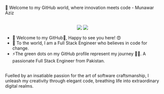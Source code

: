 👋 Welcome to my GitHub world, where innovation meets code - Munawar Aziz

<p align="center"><br/> 

<img src="https://img.shields.io/badge/linkedin-Munawar%20Aziz-blue?style=flat-square&logo=linkedin"> 
</a> 
<a href="mailto:m.farrukhadeel@gmail.com"> 
<img src="https://img.shields.io/badge/Email-aziz09126789@gmail.com-red?style=flat-square&logo=gmail&logoColor=white"> 
</a> 
</p>

- 🔭 Welcome to my GitHub👋, Happy to see you here! 😍
- 🌱 To the world, I am a Full Stack Engineer who believes in code for change.
- ⚡The green dots on my GitHub profile represent my journey 🏃‍♂️. A passionate Full Stack Engineer from Pakistan. 
<br>
Fuelled by an insatiable passion for the art of software craftsmanship, I unleash my creativity through elegant code, breathing life into extraordinary digital realms. 
<br>



